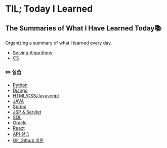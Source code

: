 # TIL; Today I Learned 

## The Summaries of What I Have Learned Today📚

Organizing a summary of what I learned every day.

* [Solving Algorithms](./Algorithm/)
* [CS](./CS/)

### ✏️ 실습
* [Python](./Python/)
* [Django](./WEB/Back-End/)
* [HTML/CSS/Javascript](./WEB/Front-End/)
* [JAVA](./JAVA/)
* [Spring](./Spring/)
* [JSP & Servlet](./JSP%20%26%20Servlet/)
* [SQL](./SQL/)
* [Oracle](./Oracle/)
* [React](./React/)
* [API 실습](./PROJECTS/API%20%ED%94%84%EB%A1%9C%EC%A0%9D%ED%8A%B8%20(7.22)/)
* [Git_Github 이론](./Git_Github/)
